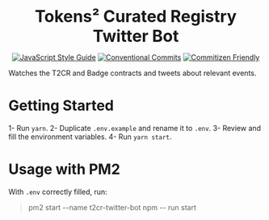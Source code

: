 <p align="center">
  <b style="font-size: 32px;">Tokens² Curated Registry Twitter Bot</b>
</p>

<p align="center">
  <a href="https://standardjs.com"><img src="https://img.shields.io/badge/code_style-standard-brightgreen.svg" alt="JavaScript Style Guide"></a>
  <a href="https://conventionalcommits.org"><img src="https://img.shields.io/badge/Conventional%20Commits-1.0.0-yellow.svg" alt="Conventional Commits"></a>
  <a href="http://commitizen.github.io/cz-cli/"><img src="https://img.shields.io/badge/commitizen-friendly-brightgreen.svg" alt="Commitizen Friendly"></a>
</p>

Watches the T2CR and Badge contracts and tweets about relevant events.

# Getting Started

1- Run `yarn`.
2- Duplicate `.env.example` and rename it to `.env`.
3- Review and fill the environment variables.
4- Run `yarn start`.

# Usage with PM2

With `.env` correctly filled, run:

> pm2 start --name t2cr-twitter-bot npm -- run start
